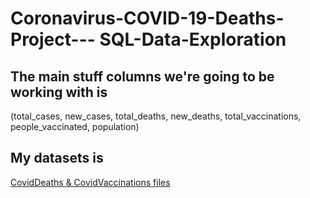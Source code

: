 # Coronavirus-COVID-19-Deaths-Project--- SQL-Data-Exploration

## The main stuff columns we're going to be working with is 
(total_cases, new_cases, total_deaths, new_deaths, total_vaccinations, people_vaccinated, population)

## My datasets is

[CovidDeaths & CovidVaccinations files](https://bauniversity-my.sharepoint.com/:f:/g/personal/31909304005_std_bau_edu_jo/EuNyE1vdR3NBjoFQDtWz4T4B-diqOsLDef1-NA9fG88KnQ?e=r98Pqn)
